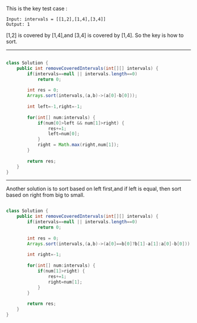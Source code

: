 
This is the key test case :

```
Input: intervals = [[1,2],[1,4],[3,4]]
Output: 1

```

[1,2] is covered by [1,4],and [3,4] is covered by [1,4].
So the key is how to sort.

---

```Java

class Solution {
    public int removeCoveredIntervals(int[][] intervals) {
        if(intervals==null || intervals.length==0)
            return 0;
        
        int res = 0;
        Arrays.sort(intervals,(a,b)->(a[0]-b[0]));
        
        int left=-1,right=-1;
        
        for(int[] num:intervals) {
            if(num[0]>left && num[1]>right) {
                res+=1;
                left=num[0];
            }
            right = Math.max(right,num[1]);
        }
        
        return res;
    }
}

```

---

Another solution is to sort based on left first,and if left is equal,
then sort based on right from big to small.

```Java

class Solution {
    public int removeCoveredIntervals(int[][] intervals) {
        if(intervals==null || intervals.length==0)
            return 0;
        
        int res = 0;
        Arrays.sort(intervals,(a,b)->(a[0]==b[0]?b[1]-a[1]:a[0]-b[0]));
        
        int right=-1;
        
        for(int[] num:intervals) {
            if(num[1]>right) {
                res+=1;
                right=num[1];
            }
        }
        
        return res;
    }
}

```